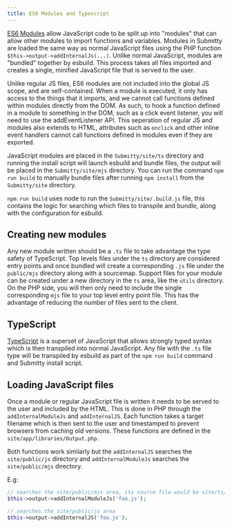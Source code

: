 ```yaml
---
title: ES6 Modules and Typescript
---
```


[ES6 Modules](https://developer.mozilla.org/en-US/docs/Web/JavaScript/Guide/Modules) allow JavaScript code to be split up
into "modules" that can allow other modules to import functions and variables. Modules in Submitty are loaded the 
same way as normal JavaScript files using the PHP function `$this->output->addInternalJs(...)`. Unlike normal 
JavaScript, modules are "bundled" together by esbuild. This process takes all files imported and creates a single, 
minified JavaScript file that is served to the user.

Unlike regular JS files, ES6 modules are not included into the global JS scope, and are self-contained. When a module is
executed, it only has access to the things that it imports, and we cannot call functions defined within modules directly from
the DOM. As such, to hook a function defined in a module to something in the DOM, such as a click event listener, you will need to 
use the addEventListener API. This seperation of regular JS and modules also extends to HTML, attributes such as `onclick`
and other inline event handlers cannot call functions defined in modules even if they are exported. 

JavaScript modules are placed in the `Submitty/site/ts` directory and running the install script will launch esbuild
and bundle files, the output will be placed in the `Submitty/site/mjs` directory. You can run the command 
`npm run build` to manually bundle files after running `npm install` from the `Submitty/site` directory.

`npm run build` uses node to run the `Submitty/site/.build.js` file, this contains the logic for searching which files
to transpile and bundle, along with the configuration for esbuild.

## Creating new modules

Any new module written should be a `.ts` file to take advantage the type safety of TypeScript. Top levels files
under the `ts` directory are considered entry points and once bundled will create a corresponding `.js` file under
the `public/mjs` directory along with a sourcemap. Support files for your module can be created under a new 
directory in the `ts` area, like the `utils` directory. On the PHP side, you will then only need
to include the single corresponding `mjs` file to your top level entry point file. This has the advantage of
reducing the number of files sent to the client.

## TypeScript

[TypeScript](https://www.typescriptlang.org/) is a superset of JavaScript that allows strongly typed syntax which is 
then transpiled into normal JavaScript. Any file with the `.ts` file type will be transpiled by esbuild as part of the 
`npm run build` command and Submitty install script.


## Loading JavaScript files

Once a module or regular JavaScript file is written it needs to be served to the user and included by the HTML. This is
done in PHP through the `addInternalModuleJs` and `addInternalJS`. Each function takes a target filename which is then
sent to the user and timestamped to prevent browsers from caching old versions. These functions are defined in the
`site/app/libraries/Output.php`.

Both functions work similarly but the `addInternalJS` searches the `site/public/js` directory and `addInternalModuleJs`
searches the `site/public/mjs` directory.

E.g:

```php
// searches the site/public/mjs area, its source file would be site/ts/foo.ts
$this->output->addInternalModuleJs('foo.js');
```

```php
// searches the site/public/js area
$this->output->addInternalJS('foo.js');
```
